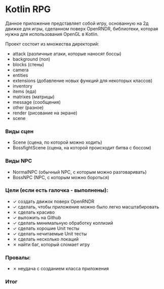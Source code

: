# Kotlin RPG

Данное приложение представляет собой игру, основанную на 2д движке для игры, сделанном поверх OpenRNDR, библиотеки,
которая нужна для использования OpenGL в Kotlin.<br>

Проект состоит из множества директорий:

- attack (различные атаки, которые наносят боссы)
- background (пол)
- blocks (стены)
- camera
- entities
- extensions (добавление новых функций для некоторых классов)
- inventory
- items (еда)
- matrixes (матрицы)
- message (сообщения)
- other (разное)
- render (рисование на экране)
- scene

### Виды сцен

- Scene (сцена, по которой можно ходить)
- BossfightScene (сцена, на которой происходит битва с боссом)

### Виды NPC

- NormalNPC (обычный NPC, с которым можно разговаривать)
- BossNPC (NPC, с которым можно бороться)

### Цели (если есть галочка - выполнены):

- &check; создать движок поверх OpenRNDR
- &check; сделать, чтобы приложение можно было легко масштабировать
- &cross; сделать красиво
- &check; выложить на Github
- &check; сделать минимальную обработку коллизий
- &check; сделать хорошие Unit тесты
- &check; сделать нечитаемые Unit тесты
- &cross; сделать несколько локаций
- &cross; найти баг, который сломает игру

### Провалы:

- &cross; неудача с созданием класса приложения

### Итог
